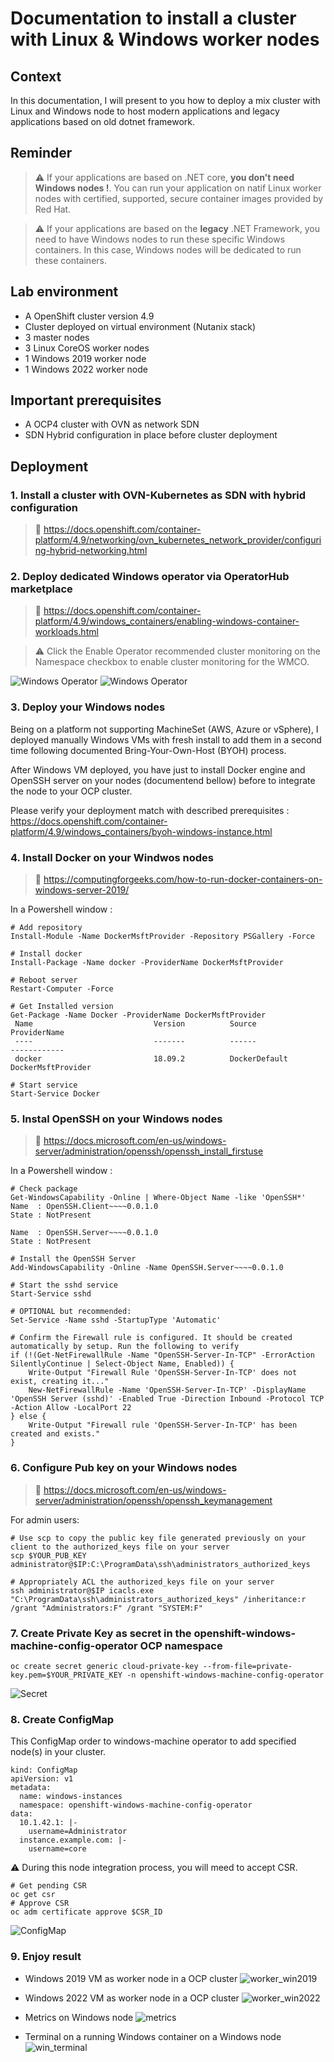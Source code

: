 # Documentation to install a cluster with Linux & Windows worker nodes

## Context

In this documentation, I will present to you how to deploy a mix cluster with Linux and Windows node to host modern applications and legacy applications based on old dotnet framework.

## Reminder

> :warning: If your applications are based on .NET core, **you don't need Windows nodes !**. You can run your application on natif Linux worker nodes with certified, supported, secure container images provided by Red Hat.

> :warning: If your applications are based on the **legacy** .NET Framework, you need to have Windows nodes to run these specific Windows containers. In this case, Windows nodes will be dedicated to run these containers. 

## Lab environment

- A OpenShift cluster version 4.9
- Cluster deployed on virtual environment (Nutanix stack)
- 3 master nodes
- 3 Linux CoreOS worker nodes
- 1 Windows 2019 worker node
- 1 Windows 2022 worker node 

## Important prerequisites 

- A OCP4 cluster with OVN as network SDN
- SDN Hybrid configuration in place before cluster deployment 

## Deployment

### 1. Install a cluster with OVN-Kubernetes as SDN with hybrid configuration  
> :memo: https://docs.openshift.com/container-platform/4.9/networking/ovn_kubernetes_network_provider/configuring-hybrid-networking.html  

### 2. Deploy dedicated Windows operator via OperatorHub marketplace

> :memo: https://docs.openshift.com/container-platform/4.9/windows_containers/enabling-windows-container-workloads.html

> :warning: Click the Enable Operator recommended cluster monitoring on the Namespace checkbox to enable cluster monitoring for the WMCO.

![Windows Operator](images/windows_operator.png)
![Windows Operator](images/operator.png)


### 3. Deploy your Windows nodes

Being on a platform not supporting MachineSet (AWS, Azure or vSphere), I deployed manually Windows VMs with fresh install to add them in a second time following documented Bring-Your-Own-Host (BYOH) process.  

After Windows VM deployed, you have just to install Docker engine and OpenSSH server on your nodes (documentend bellow) before to integrate the node to your OCP cluster.  

Please verify your deployment match with described prerequisites : https://docs.openshift.com/container-platform/4.9/windows_containers/byoh-windows-instance.html


### 4. Install Docker on your Windwos nodes  
> :memo: https://computingforgeeks.com/how-to-run-docker-containers-on-windows-server-2019/

In a Powershell window :
````
# Add repository
Install-Module -Name DockerMsftProvider -Repository PSGallery -Force
````

````
# Install docker
Install-Package -Name docker -ProviderName DockerMsftProvider
````

````
# Reboot server
Restart-Computer -Force
````

````
# Get Installed version
Get-Package -Name Docker -ProviderName DockerMsftProvider
 Name                           Version          Source                           ProviderName
 ----                           -------          ------                           ------------
 docker                         18.09.2          DockerDefault                    DockerMsftProvider
````

````
# Start service
Start-Service Docker
````


### 5. Instal OpenSSH on your Windows nodes  
> :memo: https://docs.microsoft.com/en-us/windows-server/administration/openssh/openssh_install_firstuse

In a Powershell window :
````
# Check package
Get-WindowsCapability -Online | Where-Object Name -like 'OpenSSH*'
Name  : OpenSSH.Client~~~~0.0.1.0
State : NotPresent

Name  : OpenSSH.Server~~~~0.0.1.0
State : NotPresent
````

````
# Install the OpenSSH Server
Add-WindowsCapability -Online -Name OpenSSH.Server~~~~0.0.1.0
````

````
# Start the sshd service
Start-Service sshd

# OPTIONAL but recommended:
Set-Service -Name sshd -StartupType 'Automatic'

# Confirm the Firewall rule is configured. It should be created automatically by setup. Run the following to verify
if (!(Get-NetFirewallRule -Name "OpenSSH-Server-In-TCP" -ErrorAction SilentlyContinue | Select-Object Name, Enabled)) {
    Write-Output "Firewall Rule 'OpenSSH-Server-In-TCP' does not exist, creating it..."
    New-NetFirewallRule -Name 'OpenSSH-Server-In-TCP' -DisplayName 'OpenSSH Server (sshd)' -Enabled True -Direction Inbound -Protocol TCP -Action Allow -LocalPort 22
} else {
    Write-Output "Firewall rule 'OpenSSH-Server-In-TCP' has been created and exists."
}
````


### 6. Configure Pub key on your Windows nodes  
> :memo: https://docs.microsoft.com/en-us/windows-server/administration/openssh/openssh_keymanagement

For admin users:
````
# Use scp to copy the public key file generated previously on your client to the authorized_keys file on your server
scp $YOUR_PUB_KEY administrator@$IP:C:\ProgramData\ssh\administrators_authorized_keys

# Appropriately ACL the authorized_keys file on your server
ssh administrator@$IP icacls.exe "C:\ProgramData\ssh\administrators_authorized_keys" /inheritance:r /grant "Administrators:F" /grant "SYSTEM:F"
````


### 7. Create Private Key as secret in the openshift-windows-machine-config-operator OCP namespace
````
oc create secret generic cloud-private-key --from-file=private-key.pem=$YOUR_PRIVATE_KEY -n openshift-windows-machine-config-operator 
````

![Secret](images/secret_pk.png)


### 8. Create ConfigMap

This ConfigMap order to windows-machine operator to add specified node(s) in your cluster.
````
kind: ConfigMap
apiVersion: v1
metadata:
  name: windows-instances
  namespace: openshift-windows-machine-config-operator
data:
  10.1.42.1: |- 
    username=Administrator 
  instance.example.com: |-
    username=core
````

:warning: During this node integration process, you will meed to accept CSR.
````
# Get pending CSR
oc get csr
# Approve CSR
oc adm certificate approve $CSR_ID
````

![ConfigMap](images/configmap.png)


### 9. Enjoy result 

- Windows 2019 VM as worker node in a OCP cluster
![worker_win2019](images/w2019_node.png)

- Windows 2022 VM as worker node in a OCP cluster
![worker_win2022](images/w2022_node.png)

- Metrics on Windows node
![metrics](images/metrics_node.png)

- Terminal on a running Windows container on a Windows node
![win_terminal](images/terminal_w_container.png)
